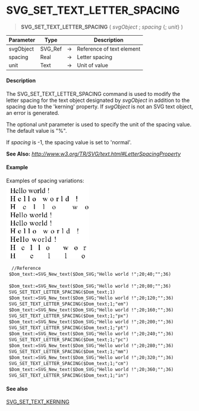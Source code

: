# SVG_SET_TEXT_LETTER_SPACING

>**SVG_SET_TEXT_LETTER_SPACING** ( *svgObject* ; *spacing* {; *unit*} )

| Parameter | Type |  | Description |
| --- | --- | --- | --- |
| svgObject | SVG_Ref | &#8594; | Reference of text element |
| spacing | Real | &#8594; | Letter spacing |
| unit | Text | &#8594; | Unit of value |



#### Description 

The SVG\_SET\_TEXT\_LETTER\_SPACING command is used to modify the letter spacing for the text object designated by *svgObject* in addition to the spacing due to the 'kerning' property. If *svgObject* is not an SVG text object, an error is generated. 

The optional *unit* parameter is used to specify the unit of the spacing value. The default value is "%".

If *spacing* is -1, the spacing value is set to 'normal'.

**See Also:** *http://www.w3.org/TR/SVG/text.html#LetterSpacingProperty*

#### Example 

Examples of spacing variations:  
![](../images/pict359244.en.png)

```4d
  //Reference
 $Dom_text:=SVG_New_text($Dom_SVG;"Hello world !";20;40;"";36)
 
 $Dom_text:=SVG_New_text($Dom_SVG;"Hello world !";20;80;"";36)
 SVG_SET_TEXT_LETTER_SPACING($Dom_text;1)
 $Dom_text:=SVG_New_text($Dom_SVG;"Hello world !";20;120;"";36)
 SVG_SET_TEXT_LETTER_SPACING($Dom_text;1;"em")
 $Dom_text:=SVG_New_text($Dom_SVG;"Hello world !";20;160;"";36)
 SVG_SET_TEXT_LETTER_SPACING($Dom_text;1;"px")
 $Dom_text:=SVG_New_text($Dom_SVG;"Hello world !";20;200;"";36)
 SVG_SET_TEXT_LETTER_SPACING($Dom_text;1;"pt")
 $Dom_text:=SVG_New_text($Dom_SVG;"Hello world !";20;240;"";36)
 SVG_SET_TEXT_LETTER_SPACING($Dom_text;1;"pc")
 $Dom_text:=SVG_New_text($Dom_SVG;"Hello world !";20;280;"";36)
 SVG_SET_TEXT_LETTER_SPACING($Dom_text;1;"mm")
 $Dom_text:=SVG_New_text($Dom_SVG;"Hello world !";20;320;"";36)
 SVG_SET_TEXT_LETTER_SPACING($Dom_text;1;"cm")
 $Dom_text:=SVG_New_text($Dom_SVG;"Hello world !";20;360;"";36)
 SVG_SET_TEXT_LETTER_SPACING($Dom_text;1;"in")
```

#### See also 

[SVG\_SET\_TEXT\_KERNING](SVG%5FSET%5FTEXT%5FKERNING.md)  
